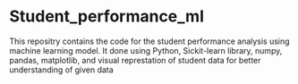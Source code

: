 # Student_performance_ml
This repositry contains the code for the student performance analysis using machine learning model.
It done using Python, Sickit-learn library, numpy, pandas, matplotlib, and visual represtation of student data for better understanding of given data
